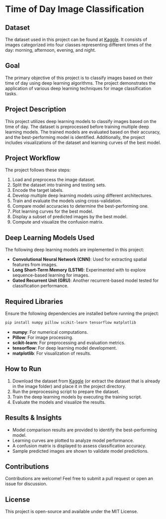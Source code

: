 # Time of Day Image Classification

## Dataset
The dataset used in this project can be found at [Kaggle](https://www.kaggle.com/datasets/aymenkhouja/timeofdaydataset). It consists of images categorized into four classes representing different times of the day: morning, afternoon, evening, and night.

## Goal
The primary objective of this project is to classify images based on their time of day using deep learning algorithms. The project demonstrates the application of various deep learning techniques for image classification tasks.

## Project Description
This project utilizes deep learning models to classify images based on the time of day. The dataset is preprocessed before training multiple deep learning models. The trained models are evaluated based on their accuracy, and the best-performing model is identified. Additionally, the project includes visualizations of the dataset and learning curves of the best model.

## Project Workflow
The project follows these steps:

1. Load and preprocess the image dataset.
2. Split the dataset into training and testing sets.
3. Encode the target labels.
4. Develop multiple deep learning models using different architectures.
5. Train and evaluate the models using cross-validation.
6. Compare model accuracies to determine the best-performing one.
7. Plot learning curves for the best model.
8. Display a subset of predicted images by the best model.
9. Compute and visualize the confusion matrix.

## Deep Learning Models Used
The following deep learning models are implemented in this project:

- **Convolutional Neural Network (CNN)**: Used for extracting spatial features from images.
- **Long Short-Term Memory (LSTM)**: Experimented with to explore sequence-based learning for images.
- **Gated Recurrent Unit (GRU)**: Another recurrent-based model tested for classification performance.

## Required Libraries
Ensure the following dependencies are installed before running the project:

```bash
pip install numpy pillow scikit-learn tensorflow matplotlib
```

- **numpy**: For numerical computations.
- **Pillow**: For image processing.
- **scikit-learn**: For preprocessing and evaluation metrics.
- **tensorflow**: For deep learning model development.
- **matplotlib**: For visualization of results.

## How to Run
1. Download the dataset from [Kaggle](https://www.kaggle.com/datasets/aymenkhouja/timeofdaydataset) (or extract the dataset that is already in the image folder) and place it in the project directory.
2. Run the preprocessing script to prepare the dataset.
3. Train the deep learning models by executing the training script.
4. Evaluate the models and visualize the results.

## Results & Insights
- Model comparison results are provided to identify the best-performing model.
- Learning curves are plotted to analyze model performance.
- A confusion matrix is displayed to assess classification accuracy.
- Sample predicted images are shown to validate model predictions.

## Contributions
Contributions are welcome! Feel free to submit a pull request or open an issue for discussion.

## License
This project is open-source and available under the MIT License.


